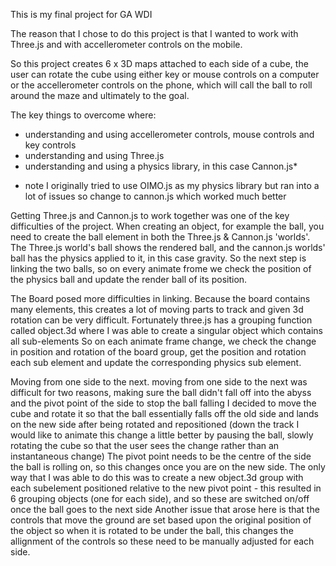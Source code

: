 This is my final project for GA WDI

The reason that I chose to do this project is that I wanted to work with Three.js and with accellerometer controls on the mobile.

So this project creates 6 x 3D maps attached to each side of a cube, the user can rotate the cube using either key or mouse controls on a computer or the accellerometer controls on the phone, which will call the ball to roll around the maze and ultimately to the goal.

The key things to overcome where:
- understanding and using accellerometer controls, mouse controls and key controls
- understanding and using Three.js
- understanding and using a physics library, in this case Cannon.js*

* note I originally tried to use OIMO.js as my physics library but ran into a lot of issues so change to cannon.js which worked much better
 
Getting Three.js and Cannon.js to work together was one of the key difficulties of the project.
When creating an object, for example the ball, you need to create the ball element in both the Three.js & Cannon.js 'worlds'.
The Three.js world's ball shows the rendered ball, and the cannon.js worlds' ball has the physics applied to it, in this case gravity.
So the next step is linking the two balls, so on every animate frome we check the position of the physics ball and update the render ball of its position.

The Board posed more difficulties in linking.
Because the board contains many elements, this creates a lot of moving parts to track and given 3d rotation can be very difficult.
Fortunately three.js has a grouping function called object.3d where I was able to create a singular object which contains all sub-elements
So on each animate frame change, we check the change in position and rotation of the board group, get the position and rotation each sub element and update the corresponding physics sub element.

Moving from one side to the next.
moving from one side to the next was difficult for two reasons, making sure the ball didn't fall off into the abyss and the pivot point of the side
to stop the ball falling I decided to move the cube and rotate it so that the ball essentially falls off the old side and lands on the new side after being rotated and repositioned 
(down the track I would like to animate this change a little better by pausing the ball, slowly rotating the cube so that the user sees the change rather than an instantaneous change)
The pivot point needs to be the centre of the side the ball is rolling on, so this changes once you are on the new side.
The only way that I was able to do this was to create a new object.3d group with each subelement positioned relative to the new pivot point - this resulted in 6 grouping objects (one for each side), and so these are switched on/off once the ball goes to the next side
Another issue that arose here is that the controls that move the ground are set based upon the original position of the object so when it is rotated to be under the ball, this changes the allignment of the controls so these need to be manually adjusted for each side.



